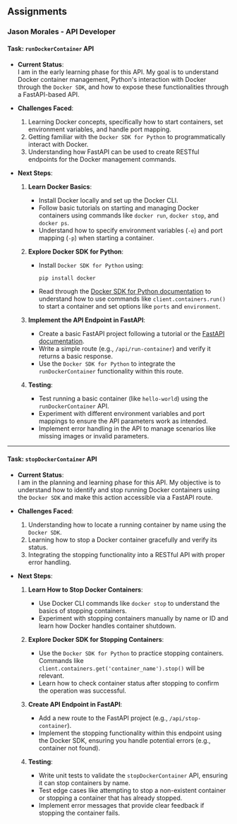 ## Assignments

### Jason Morales - API Developer

#### Task: `runDockerContainer` API

- **Current Status**:  
  I am in the early learning phase for this API. My goal is to understand Docker container management, Python's interaction with Docker through the `Docker SDK`, and how to expose these functionalities through a FastAPI-based API.

- **Challenges Faced**:  
  1. Learning Docker concepts, specifically how to start containers, set environment variables, and handle port mapping.
  2. Getting familiar with the `Docker SDK for Python` to programmatically interact with Docker.
  3. Understanding how FastAPI can be used to create RESTful endpoints for the Docker management commands.

- **Next Steps**:  
  1. **Learn Docker Basics**:
     - Install Docker locally and set up the Docker CLI.
     - Follow basic tutorials on starting and managing Docker containers using commands like `docker run`, `docker stop`, and `docker ps`.
     - Understand how to specify environment variables (`-e`) and port mapping (`-p`) when starting a container.
   
  2. **Explore Docker SDK for Python**:
     - Install `Docker SDK for Python` using:  
       ```bash
       pip install docker
       ```
     - Read through the [Docker SDK for Python documentation](https://docker-py.readthedocs.io/) to understand how to use commands like `client.containers.run()` to start a container and set options like `ports` and `environment`.
   
  3. **Implement the API Endpoint in FastAPI**:
     - Create a basic FastAPI project following a tutorial or the [FastAPI documentation](https://fastapi.tiangolo.com/).
     - Write a simple route (e.g., `/api/run-container`) and verify it returns a basic response.
     - Use the `Docker SDK for Python` to integrate the `runDockerContainer` functionality within this route.
   
  4. **Testing**:
     - Test running a basic container (like `hello-world`) using the `runDockerContainer` API.
     - Experiment with different environment variables and port mappings to ensure the API parameters work as intended.
     - Implement error handling in the API to manage scenarios like missing images or invalid parameters.

---

#### Task: `stopDockerContainer` API

- **Current Status**:  
  I am in the planning and learning phase for this API. My objective is to understand how to identify and stop running Docker containers using the `Docker SDK` and make this action accessible via a FastAPI route.

- **Challenges Faced**:  
  1. Understanding how to locate a running container by name using the `Docker SDK`.
  2. Learning how to stop a Docker container gracefully and verify its status.
  3. Integrating the stopping functionality into a RESTful API with proper error handling.

- **Next Steps**:  
  1. **Learn How to Stop Docker Containers**:
     - Use Docker CLI commands like `docker stop` to understand the basics of stopping containers.
     - Experiment with stopping containers manually by name or ID and learn how Docker handles container shutdown.
   
  2. **Explore Docker SDK for Stopping Containers**:
     - Use the `Docker SDK for Python` to practice stopping containers. Commands like `client.containers.get('container_name').stop()` will be relevant.
     - Learn how to check container status after stopping to confirm the operation was successful.
   
  3. **Create API Endpoint in FastAPI**:
     - Add a new route to the FastAPI project (e.g., `/api/stop-container`).
     - Implement the stopping functionality within this endpoint using the Docker SDK, ensuring you handle potential errors (e.g., container not found).
   
  4. **Testing**:
     - Write unit tests to validate the `stopDockerContainer` API, ensuring it can stop containers by name.
     - Test edge cases like attempting to stop a non-existent container or stopping a container that has already stopped.
     - Implement error messages that provide clear feedback if stopping the container fails.